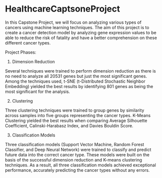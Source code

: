# HealthcareCaptsoneProject
In this Capstone Project, we will focus on analyzing various types of cancers using machine learning techniques. The aim of this project is to create a cancer detection model by analyzing gene expression values to be able to reduce the risk of fatality and have a better comprehension on these different cancer types.

Project Phases:

1. Dimension Reduction

Several techniques were trained to perform dimension reduction as there is no need to analyze all 20531 genes but just the most significant genes. Among the techniques used, t-SNE (t-Distributed Stochastic Neighbor Embedding) yielded the best results by identifying 801 genes as being the most significant for the analysis.

2. Clustering

Three clustering techniques were trained to group genes by similarity across samples into five groups representing the cancer types. K-Means Clustering yielded the best results when comparing Average Silhouette Coefficient, Calinski-Harabasz Index, and Davies Bouldin Score.

3. Classification Models

Three classification models (Support Vector Machine, Random Forest Classifier, and Deep Neural Network) were trained to classify and predict future data into the correct cancer type. These models were built on the basis of the successful dimension reduction and K-means clustering techniques. As a result, all three classification models achieved exceptional performance, accurately predicting the cancer types without any errors.
